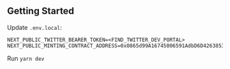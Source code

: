 ## Getting Started

Update `.env.local`:

```
NEXT_PUBLIC_TWITTER_BEARER_TOKEN=<FIND_TWITTER_DEV_PORTAL>
NEXT_PUBLIC_MINTING_CONTRACT_ADDRESS=0x0865d99A16745006591AdbD6D4263853410F389b
```

Run `yarn dev`
